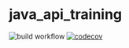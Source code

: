 # java_api_training
![build workflow](https://github.com/JoshhuaP/java_api_training/actions/workflows/build.yml/badge.svg)
[![codecov](https://codecov.io/gh/JoshhuaP/java_api_training/branch/main/graph/badge.svg?token=uegTGBqgER)](https://codecov.io/gh/JoshhuaP/java_api_training)
